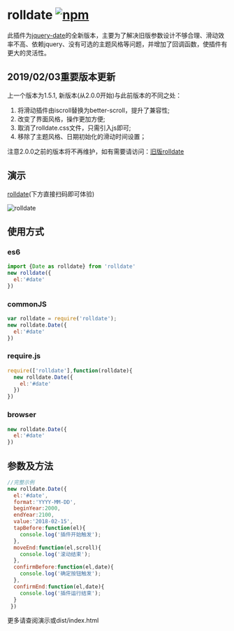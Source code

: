 # rolldate [![npm](https://img.shields.io/npm/v/rolldate.svg)](https://www.npmjs.com/package/rolldate)
此插件为[jquery-date](https://github.com/weijhfly/jqueryDatePlugin "jquery-date")的全新版本，主要为了解决旧版参数设计不够合理、滑动效率不高、依赖jquery、没有可选的主题风格等问题，并增加了回调函数，使插件有更大的灵活性。
## 2019/02/03重要版本更新
上一个版本为1.5.1, 新版本(从2.0.0开始)与此前版本的不同之处： 

1. 将滑动插件由iscroll替换为better-scroll，提升了兼容性;  
2. 改变了界面风格，操作更加方便;  
3. 取消了rolldate.css文件，只需引入js即可;  
4. 移除了主题风格、日期初始化的滑动时间设置；  

注意2.0.0之前的版本将不再维护，如有需要请访问：[旧版rolldate](https://weijhfly.github.io/rolldate-index2.html "rolldate")
## 演示
[rolldate](https://weijhfly.github.io/rolldate-index.html "rolldate")(下方直接扫码即可体验)  

![rolldate](https://weijhfly.github.io/images/rolldate-demo.jpg)

## 使用方式
### es6
```js
import {Date as rolldate} from 'rolldate'
new rolldate({
  el:'#date'
})
```
### commonJS
```js
var rolldate = require('rolldate');
new rolldate.Date({
  el:'#date'
})
```
### require.js
```js
require(['rolldate'],function(rolldate){
  new rolldate.Date({
    el:'#date'
  })
})
```
### browser
```js
new rolldate.Date({
  el:'#date'
})
```
## 参数及方法
```js
//完整示例
new rolldate.Date({
  el:'#date',
  format:'YYYY-MM-DD',
  beginYear:2000,
  endYear:2100,
  value:'2018-02-15',
  tapBefore:function(el){
    console.log('插件开始触发');
  },
  moveEnd:function(el,scroll){
    console.log('滚动结束');
  },
  confirmBefore:function(el,date){
    console.log('确定按钮触发');
  },
  confirmEnd:function(el,date){
    console.log('插件运行结束');
  }
 })
```
更多请查阅演示或dist/index.html